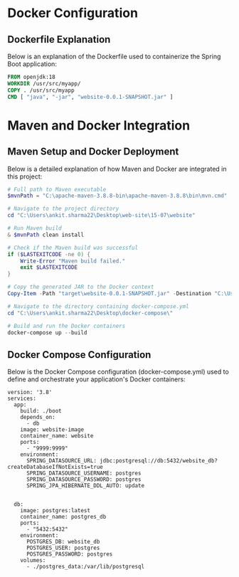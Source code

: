 # Docker Configuration

## Dockerfile Explanation

Below is an explanation of the Dockerfile used to containerize the Spring Boot application:

```dockerfile
FROM openjdk:18
WORKDIR /usr/src/myapp/
COPY . /usr/src/myapp
CMD [ "java", "-jar", "website-0.0.1-SNAPSHOT.jar" ]

```


# Maven and Docker Integration

## Maven Setup and Docker Deployment

Below is a detailed explanation of how Maven and Docker are integrated in this project:

```powershell
# Full path to Maven executable
$mvnPath = "C:\apache-maven-3.8.8-bin\apache-maven-3.8.8\bin\mvn.cmd"

# Navigate to the project directory
cd "C:\Users\ankit.sharma22\Desktop\web-site\15-07\website"

# Run Maven build
& $mvnPath clean install

# Check if the Maven build was successful
if ($LASTEXITCODE -ne 0) {
    Write-Error "Maven build failed."
    exit $LASTEXITCODE
}

# Copy the generated JAR to the Docker context
Copy-Item -Path "target\website-0.0.1-SNAPSHOT.jar" -Destination "C:\Users\ankit.sharma22\Desktop\docker-compose\boot" -Force

# Navigate to the directory containing docker-compose.yml
cd "C:\Users\ankit.sharma22\Desktop\docker-compose\"

# Build and run the Docker containers
docker-compose up --build

```

## Docker Compose Configuration
 Below is the Docker Compose configuration (docker-compose.yml) used to define and orchestrate your application's Docker containers:

```
version: '3.8'
services:
  app:
    build: ./boot
    depends_on:
      - db
    image: website-image
    container_name: website
    ports:
      - "9999:9999"
    environment:
      SPRING_DATASOURCE_URL: jdbc:postgresql://db:5432/website_db?createDatabaseIfNotExists=true
      SPRING_DATASOURCE_USERNAME: postgres
      SPRING_DATASOURCE_PASSWORD: postgres
      SPRING_JPA_HIBERNATE_DDL_AUTO: update


  db:
    image: postgres:latest
    container_name: postgres_db
    ports:
      - "5432:5432"
    environment:
      POSTGRES_DB: website_db
      POSTGRES_USER: postgres
      POSTGRES_PASSWORD: postgres
    volumes:
      - ./postgres_data:/var/lib/postgresql

```



